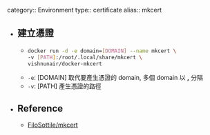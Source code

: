 category:: Environment
type:: certificate
alias:: mkcert

- ## 建立憑證
	- ```bash
	  docker run -d -e domain=[DOMAIN] --name mkcert \
	  -v [PATH]:/root/.local/share/mkcert \
	  vishnunair/docker-mkcert
	  ```
	- `-e`: [DOMAIN] 取代要產生憑證的 domain, 多個 domain 以 **,** 分隔
	- `-v`: [PATH] 產生憑證的路徑
- ## Reference
	- [FiloSottile/mkcert](https://github.com/FiloSottile/mkcert)